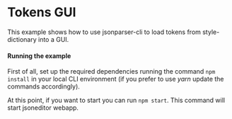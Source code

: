 # Tokens GUI

This example shows how to use jsonparser-cli to load tokens from style-dictionary into a GUI.

#### Running the example

First of all, set up the required dependencies running the command `npm install` in your local CLI environment (if you prefer to use _yarn_ update the commands accordingly).

At this point, if you want to start you can run `npm start`. This command will start jsoneditor webapp. 
